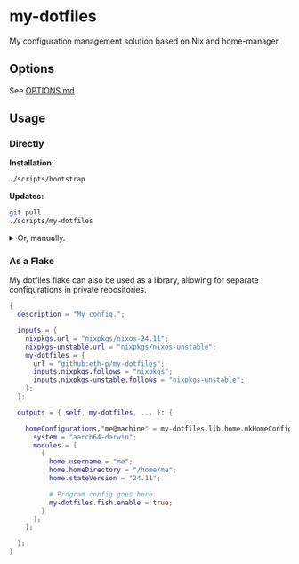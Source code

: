 # my-dotfiles

My configuration management solution based on Nix and home-manager.



## Options

See [OPTIONS.md](./OPTIONS.md).



## Usage

### Directly

**Installation:**

```bash
./scripts/bootstrap
```

**Updates:**

```bash
git pull
./scripts/my-dotfiles
```

<details>
<summary>Or, manually.</summary>

```bash
cd /path/to/my-dotfiles
git pull

cd ~/.local/my-dotfiles/config
profile=standard
nix flake update
nix shell 'home-manager' --command 'home-manager' switch --flake "path:.#${profile}"
```

</details>


### As a Flake

My dotfiles flake can also be used as a library, allowing for separate
configurations in private repositories.

```nix
{
  description = "My config.";

  inputs = {
    nixpkgs.url = "nixpkgs/nixos-24.11";
    nixpkgs-unstable.url = "nixpkgs/nixos-unstable";
    my-dotfiles = {
      url = "github:eth-p/my-dotfiles";
      inputs.nixpkgs.follows = "nixpkgs";
      inputs.nixpkgs-unstable.follows = "nixpkgs-unstable";
    };
  };

  outputs = { self, my-dotfiles, ... }: {

    homeConfigurations."me@machine" = my-dotfiles.lib.home.mkHomeConfiguration {
      system = "aarch64-darwin";
      modules = [
        {
          home.username = "me";
          home.homeDirectory = "/home/me";
          home.stateVersion = "24.11";

          # Program config goes here.
          my-dotfiles.fish.enable = true;
        }
      ];
    };

  };
}
```
